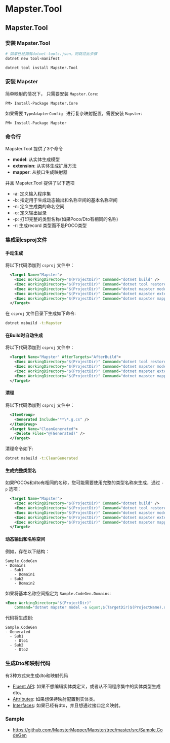 # Mapster.Tool

## Mapster.Tool

### 安装 Mapster.Tool
```bash
# 如果已经拥有dotnet-tools.json，则跳过此步骤
dotnet new tool-manifest 

dotnet tool install Mapster.Tool
```

### 安装 Mapster
简单映射的情况下， 只需要安装 `Mapster.Core`:

```
PM> Install-Package Mapster.Core
```

如果需要 `TypeAdapterConfig ` 进行复杂映射配置，需要安装 `Mapster`:

```
PM> Install-Package Mapster
```

### 命令行
Mapster.Tool 提供了3个命令
- **model**: 从实体生成模型
- **extension**: 从实体生成扩展方法
- **mapper**: 从接口生成映射器

并且 Mapster.Tool 提供了以下选项
- -a: 定义输入程序集
- -b: 指定用于生成动态输出和名称空间的基本名称空间
- -n: 定义生成类的命名空间
- -o: 定义输出目录
- -p: 打印完整的类型名称(如果Poco/Dto有相同的名称)
- -r: 生成record 类型而不是POCO类型

### 集成到csproj文件

#### 手动生成
将以下代码添加到 `csproj` 文件中：
```xml
  <Target Name="Mapster">
    <Exec WorkingDirectory="$(ProjectDir)" Command="dotnet build" />
    <Exec WorkingDirectory="$(ProjectDir)" Command="dotnet tool restore" />
    <Exec WorkingDirectory="$(ProjectDir)" Command="dotnet mapster model -a &quot;$(TargetDir)$(ProjectName).dll&quot;" />
    <Exec WorkingDirectory="$(ProjectDir)" Command="dotnet mapster extension -a &quot;$(TargetDir)$(ProjectName).dll&quot;" />
    <Exec WorkingDirectory="$(ProjectDir)" Command="dotnet mapster mapper -a &quot;$(TargetDir)$(ProjectName).dll&quot;" />
  </Target>
```
在 `csproj` 文件目录下生成如下命令:
```bash
dotnet msbuild -t:Mapster
```

#### 在Build时自动生成
将以下代码添加到 `csproj` 文件中：
```xml
  <Target Name="Mapster" AfterTargets="AfterBuild">
    <Exec WorkingDirectory="$(ProjectDir)" Command="dotnet tool restore" />
    <Exec WorkingDirectory="$(ProjectDir)" Command="dotnet mapster model -a &quot;$(TargetDir)$(ProjectName).dll&quot;" />
    <Exec WorkingDirectory="$(ProjectDir)" Command="dotnet mapster extension -a &quot;$(TargetDir)$(ProjectName).dll&quot;" />
    <Exec WorkingDirectory="$(ProjectDir)" Command="dotnet mapster mapper -a &quot;$(TargetDir)$(ProjectName).dll&quot;" />
  </Target>
```

#### 清理
将以下代码添加到 `csproj` 文件中：
```xml
  <ItemGroup>
    <Generated Include="**\*.g.cs" />
  </ItemGroup>
  <Target Name="CleanGenerated">
    <Delete Files="@(Generated)" />
  </Target>
```
清理命令如下:
```bash
dotnet msbuild -t:CleanGenerated
```

#### 生成完整类型名

如果POCOs和dto有相同的名称，您可能需要使用完整的类型名称来生成，通过 `-p` 选项：
```xml
  <Target Name="Mapster">
    <Exec WorkingDirectory="$(ProjectDir)" Command="dotnet build" />
    <Exec WorkingDirectory="$(ProjectDir)" Command="dotnet tool restore" />
    <Exec WorkingDirectory="$(ProjectDir)" Command="dotnet mapster model -a &quot;$(TargetDir)$(ProjectName).dll&quot; -p" />
    <Exec WorkingDirectory="$(ProjectDir)" Command="dotnet mapster extension -a &quot;$(TargetDir)$(ProjectName).dll&quot; -p" />
    <Exec WorkingDirectory="$(ProjectDir)" Command="dotnet mapster mapper -a &quot;$(TargetDir)$(ProjectName).dll&quot; -p" />
  </Target>
```

#### 动态输出和名称空间
例如，存在以下结构：
```
Sample.CodeGen
- Domains
  - Sub1
    - Domain1
  - Sub2
    - Domain2
```

如果将基本名称空间指定为 `Sample.CodeGen.Domains`:

```xml
<Exec WorkingDirectory="$(ProjectDir)" 
    Command="dotnet mapster model -a &quot;$(TargetDir)$(ProjectName).dll&quot; -n Sample.CodeGen.Generated -b Sample.CodeGen.Domains" />
```

代码将生成到:
```
Sample.CodeGen
- Generated
  - Sub1
    - Dto1
  - Sub2
    - Dto2
```



### 生成Dto和映射代码

有3种方式来生成dto和映射代码
- [Fluent API](Fluent-API-Code-generation.md): 如果不想编辑实体类定义，或者从不同程序集中的实体类型生成dto。
- [Attributes](Attribute-base-Code-generation.md): 如果想保持映射配置到实体类。
- [Interfaces](Interface-base-Code-generation.md): 如果已经有dto，并且想通过接口定义映射。

### Sample

- https://github.com/MapsterMapper/Mapster/tree/master/src/Sample.CodeGen